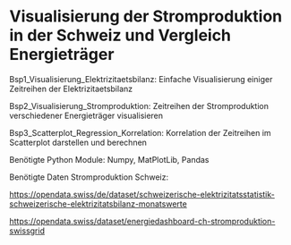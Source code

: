 # Visualisierung der Stromproduktion in der Schweiz und Vergleich Energieträger

Bsp1_Visualisierung_Elektrizitaetsbilanz: Einfache Visualisierung einiger Zeitreihen der Elektrizitaetsbilanz

Bsp2_Visualisierung_Stromproduktion: Zeitreihen der Stromproduktion verschiedener Energieträger visualisieren

Bsp3_Scatterplot_Regression_Korrelation: Korrelation der Zeitreihen im Scatterplot darstellen und berechnen

Benötigte Python Module: Numpy, MatPlotLib, Pandas

Benötigte Daten Stromproduktion Schweiz: 

  https://opendata.swiss/de/dataset/schweizerische-elektrizitatsstatistik-schweizerische-elektrizitatsbilanz-monatswerte
  
  https://opendata.swiss/dataset/energiedashboard-ch-stromproduktion-swissgrid


